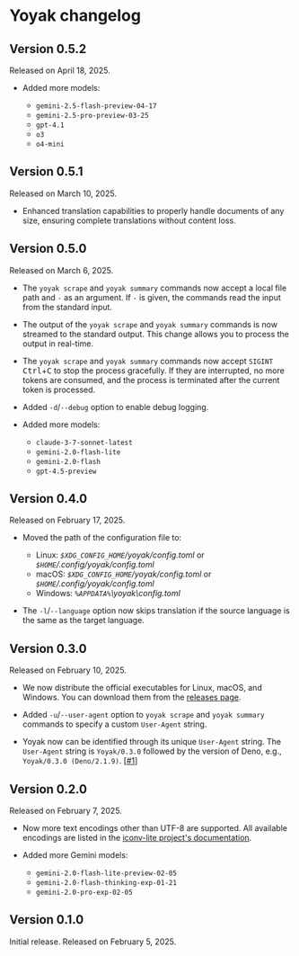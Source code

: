 Yoyak changelog
===============

Version 0.5.2
-------------

Released on April 18, 2025.

 -  Added more models:

     -  `gemini-2.5-flash-preview-04-17`
     -  `gemini-2.5-pro-preview-03-25`
     -  `gpt-4.1`
     -  `o3`
     -  `o4-mini`


Version 0.5.1
-------------

Released on March 10, 2025.

 -  Enhanced translation capabilities to properly handle documents of any size,
    ensuring complete translations without content loss.


Version 0.5.0
-------------

Released on March 6, 2025.

 -  The `yoyak scrape` and `yoyak summary` commands now accept a local file path
    and `-` as an argument.  If `-` is given, the commands read the input from
    the standard input.

 -  The output of the `yoyak scrape` and `yoyak summary` commands is now
    streamed to the standard output.  This change allows you to process the
    output in real-time.

 -  The `yoyak scrape` and `yoyak summary` commands now accept `SIGINT`
    <kbd>Ctrl</kbd>+<kbd>C</kbd> to stop the process gracefully.  If they are
    interrupted, no more tokens are consumed, and the process is terminated
    after the current token is processed.

 -  Added `-d`/`--debug` option to enable debug logging.

 -  Added more models:

     -  `claude-3-7-sonnet-latest`
     -  `gemini-2.0-flash-lite`
     -  `gemini-2.0-flash`
     -  `gpt-4.5-preview`


Version 0.4.0
-------------

Released on February 17, 2025.

 -  Moved the path of the configuration file to:

     -  Linux: *`$XDG_CONFIG_HOME`/yoyak/config.toml* or
        *`$HOME`/.config/yoyak/config.toml*
     -  macOS: *`$XDG_CONFIG_HOME`/yoyak/config.toml* or
        *`$HOME`/.config/yoyak/config.toml*
     -  Windows: *`%APPDATA%`\yoyak\config.toml*

 -  The `-l`/`--language` option now skips translation if the source language is
    the same as the target language.


Version 0.3.0
-------------

Released on February 10, 2025.

 -  We now distribute the official executables for Linux, macOS, and Windows.
    You can download them from the [releases page].

 -  Added `-u`/`--user-agent` option to `yoyak scrape` and `yoyak summary`
    commands to specify a custom `User-Agent` string.

 -  Yoyak now can be identified through its unique `User-Agent` string.  The
    `User-Agent` string is `Yoyak/0.3.0` followed by the version of Deno, e.g.,
    `Yoyak/0.3.0 (Deno/2.1.9)`.  [[#1]]

[#1]: https://github.com/dahlia/yoyak/issues/1
[releases page]: https://github.com/dahlia/yoyak/releases


Version 0.2.0
-------------

Released on February 7, 2025.

 -  Now more text encodings other than UTF-8 are supported.  All available
    encodings are listed in the [iconv-lite project's documentation].

 -  Added more Gemini models:

     -  `gemini-2.0-flash-lite-preview-02-05`
     -  `gemini-2.0-flash-thinking-exp-01-21`
     -  `gemini-2.0-pro-exp-02-05`

[iconv-lite project's documentation]: https://github.com/ashtuchkin/iconv-lite/wiki/Supported-Encodings


Version 0.1.0
-------------

Initial release.  Released on February 5, 2025.

